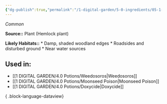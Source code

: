 ```yaml
---
{"dg-publish":true,"permalink":"/1-digital-garden/5-0-ingredients/05-1-plants/bundle-of-hemlock/","tags":["ingredient","common"]}
---
```


*Common*

**Source::** Plant (Hemlock plant)

**Likely Habitats::** * Damp, shaded woodland edges * Roadsides and disturbed ground * Near water sources

## Used in:

- [[1 DIGITAL GARDEN/4.0 Potions/Weedosoros\|Weedosoros]]
- [[1 DIGITAL GARDEN/4.0 Potions/Moonseed Poison\|Moonseed Poison]]
- [[1 DIGITAL GARDEN/4.0 Potions/Doxycide\|Doxycide]]

{ .block-language-dataview}

